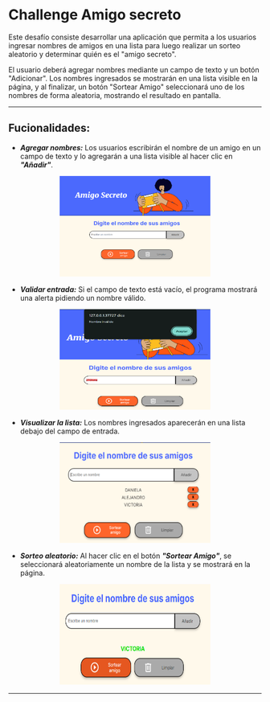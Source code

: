# Challenge Amigo secreto

Este desafío consiste desarrollar una aplicación que permita a los usuarios ingresar nombres de amigos en una lista para luego realizar un sorteo aleatorio y determinar quién es el "amigo secreto".

El usuario deberá agregar nombres mediante un campo de texto y un botón "Adicionar". Los nombres ingresados se mostrarán en una lista visible en la página, y al finalizar, un botón "Sortear Amigo" seleccionará uno de los nombres de forma aleatoria, mostrando el resultado en pantalla.

---

## Fucionalidades:

-   **_Agregar nombres:_** Los usuarios escribirán el nombre de un amigo en un campo de texto y lo agregarán a una lista visible al hacer clic en **_"Añadir"_**.
<p align="center">
    <img src="./assets/pantalla-principal.png" alt="Imagen Principal" width="300" height="200">
</p>

-   **_Validar entrada:_** Si el campo de texto está vacío, el programa mostrará una alerta pidiendo un nombre válido.
<p align="center">
  <img src="./assets/validar_nombre.png" alt="valida de que el nombre sea válido" width="300" height="200">
</p>

-   **_Visualizar la lista:_** Los nombres ingresados aparecerán en una lista debajo del campo de entrada.
<p align="center">
  <img src="./assets/mostrar_nombres.png" alt="muestra todos los nombres de la lista" width="300" height="200">
</p>

-   **_Sorteo aleatorio:_** Al hacer clic en el botón **_"Sortear Amigo"_**, se seleccionará aleatoriamente un nombre de la lista y se mostrará en la página.
<p align="center">
  <img src="./assets/sortear_nombre.png" alt="muestra el nombre sorteado" width="300" height="200">
</p>

---
